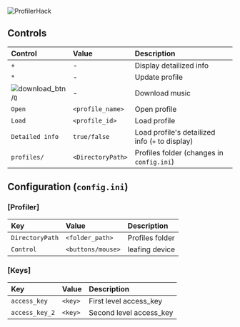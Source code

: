 ![ProfilerHack](https://raw.githubusercontent.com/lartman/Profiler/master/ciQ2Qm8sV6A.jpg)
## Controls
| Control | Value | Description |
|:--------|:------|:------------|
|   `+`   | -     |Display detailized info|
|   `*`   | -     |Update profile|
|![download_btn](https://raw.githubusercontent.com/lartman/Profiler/master/Profiler_2.0/hidentity_btn_download.png)/`Q`| -     |Download music|
|  `Open` |`<profile_name>`|Open profile|
|  `Load` |`<profile_id>`|Load profile|
|`Detailed info`|`true/false`|Load profile's detailized info (`+` to display)|
|`profiles/`|`<DirectoryPath>`|Profiles folder (changes in `config.ini`)|
## Configuration (`config.ini`)
### [Profiler]
| Key | Value | Description |
|:----|:------|:------------|
|`DirectoryPath`|`<folder_path>`|Profiles folder|
|`Control`|`<buttons/mouse>`|leafing device|
### [Keys]
| Key | Value | Description |
|:----|:------|:------------|
|`access_key`|`<key>`|First level access_key|
|`access_key_2`|`<key>`|Second level access_key|


            
